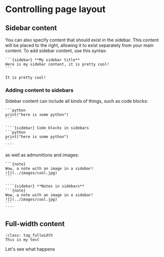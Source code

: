 # Controlling page layout

## Sidebar content

You can also specify content that should exist in the sidebar. This content
will be placed to the right, allowing it to exist separately from your main
content. To add sidebar content, use this syntax:

````
```{sidebar} **My sidebar title**
Here is my sidebar content, it is pretty cool!
```
````

```{sidebar} **Here is my sidebar content**
It is pretty cool!
```

### Adding content to sidebars

Sidebar content can include all kinds of things, such as code blocks:

````{sidebar} Code blocks in sidebars
```python
print("here is some python")
```
````

`````
````{sidebar} Code blocks in sidebars
```python
print("here is some python")
```
````
`````

as well as admonitions and images:

````{sidebar} **Notes in sidebars**
```{note}
Wow, a note with an image in a sidebar!
![](../images/cool.jpg)
```
````

`````
````{sidebar} **Notes in sidebars**
```{note}
Wow, a note with an image in a sidebar!
![](../images/cool.jpg)
```
````
`````

## Full-width content

```{note}
:class: tag_fullwidth
This is my test
```

Let's see what happens